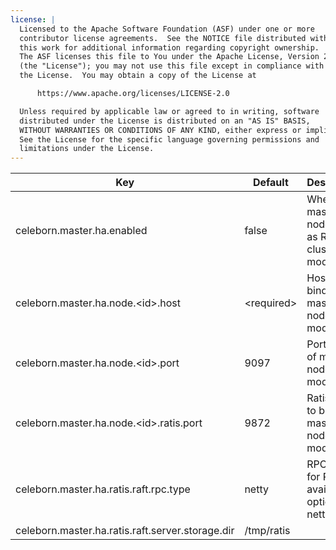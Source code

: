 ```yaml
---
license: |
  Licensed to the Apache Software Foundation (ASF) under one or more
  contributor license agreements.  See the NOTICE file distributed with
  this work for additional information regarding copyright ownership.
  The ASF licenses this file to You under the Apache License, Version 2.0
  (the "License"); you may not use this file except in compliance with
  the License.  You may obtain a copy of the License at

      https://www.apache.org/licenses/LICENSE-2.0

  Unless required by applicable law or agreed to in writing, software
  distributed under the License is distributed on an "AS IS" BASIS,
  WITHOUT WARRANTIES OR CONDITIONS OF ANY KIND, either express or implied.
  See the License for the specific language governing permissions and
  limitations under the License.
---
```


<!--begin-include-->
| Key | Default | Description | Since | Deprecated |
| --- | ------- | ----------- | ----- | ---------- |
| celeborn.master.ha.enabled | false | When true, master nodes run as Raft cluster mode. | 0.3.0 | celeborn.ha.enabled | 
| celeborn.master.ha.node.&lt;id&gt;.host | &lt;required&gt; | Host to bind of master node <id> in HA mode. | 0.3.0 | celeborn.ha.master.node.&lt;id&gt;.host | 
| celeborn.master.ha.node.&lt;id&gt;.port | 9097 | Port to bind of master node <id> in HA mode. | 0.3.0 | celeborn.ha.master.node.&lt;id&gt;.port | 
| celeborn.master.ha.node.&lt;id&gt;.ratis.port | 9872 | Ratis port to bind of master node <id> in HA mode. | 0.3.0 | celeborn.ha.master.node.&lt;id&gt;.ratis.port | 
| celeborn.master.ha.ratis.raft.rpc.type | netty | RPC type for Ratis, available options: netty, grpc. | 0.3.0 | celeborn.ha.master.ratis.raft.rpc.type | 
| celeborn.master.ha.ratis.raft.server.storage.dir | /tmp/ratis |  | 0.3.0 | celeborn.ha.master.ratis.raft.server.storage.dir | 
<!--end-include-->
